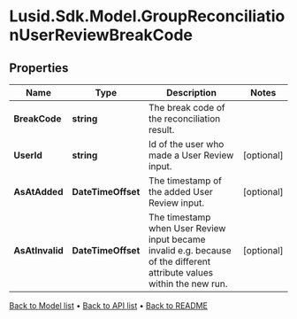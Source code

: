 # Lusid.Sdk.Model.GroupReconciliationUserReviewBreakCode

## Properties

Name | Type | Description | Notes
------------ | ------------- | ------------- | -------------
**BreakCode** | **string** | The break code of the reconciliation result. | 
**UserId** | **string** | Id of the user who made a User Review input. | [optional] 
**AsAtAdded** | **DateTimeOffset** | The timestamp of the added User Review input. | [optional] 
**AsAtInvalid** | **DateTimeOffset** | The timestamp when User Review input became invalid e.g. because of the different attribute values within the new run. | [optional] 

[Back to Model list](../README.md#documentation-for-models) &#8226; [Back to API list](../README.md#documentation-for-api-endpoints) &#8226; [Back to README](../README.md)

